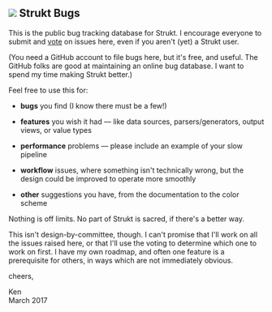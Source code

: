 ## ![][logo] Strukt Bugs

[logo]: https://kengruven.github.io/strukt-bugs/logo.svg

This is the public bug tracking database for Strukt.  I encourage
everyone to submit and [vote] on issues here, even if you aren't (yet)
a Strukt user.

[vote]: https://github.com/blog/2119-add-reactions-to-pull-requests-issues-and-comments


(You need a GitHub account to file bugs here, but it's free, and
useful.  The GitHub folks are good at maintaining an online bug
database.  I want to spend my time making Strukt better.)


Feel free to use this for:

 - **bugs** you find (I know there must be a few!)

 - **features** you wish it had &mdash; like data sources,
   parsers/generators, output views, or value types

 - **performance** problems &mdash; please include an example of your
   slow pipeline

 - **workflow** issues, where something isn't technically wrong, but
   the design could be improved to operate more smoothly

 - **other** suggestions you have, from the documentation to the color
   scheme

Nothing is off limits.  No part of Strukt is sacred, if there's a
better way.


This isn't design-by-committee, though.  I can't promise that I'll
work on all the issues raised here, or that I'll use the voting to
determine which one to work on first.  I have my own roadmap, and
often one feature is a prerequisite for others, in ways which are not
immediately obvious.


cheers,


Ken  
March 2017
